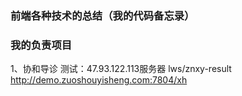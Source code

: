 ### 前端各种技术的总结（我的代码备忘录）

### 我的负责项目
1、协和导诊
测试：47.93.122.113服务器 lws/znxy-result http://demo.zuoshouyisheng.com:7804/xh

